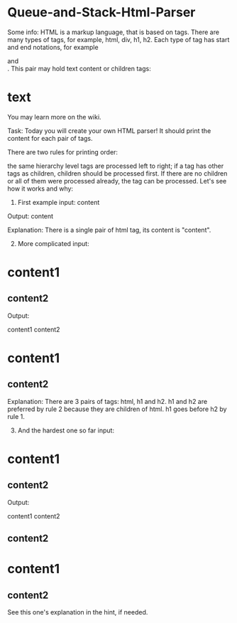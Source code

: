 # Queue-and-Stack-Html-Parser

Some info: HTML is a markup language, that is based on tags. There are many types of tags, for example, html, div, h1, h2.
Each type of tag has start <tagName> and end </tagName>notations, for example <div> and </div>.
This pair may hold text content or children tags:

<div>
  <h1>text</h1>
</div>
You may learn more on the wiki.

Task: Today you will create your own HTML parser! It should print the content for each pair of tags.

There are two rules for printing order:

the same hierarchy level tags are processed left to right;
if a tag has other tags as children, children should be processed first. If there are no children or all of them were processed already, the tag can be processed.
Let's see how it works and why:

1. First example input: <html>content</html>

Output: content

Explanation: There is a single pair of html tag, its content is "content".

2. More complicated input:

<html>
  <h1>content1</h1>
  <h2>content2</h2>
</html>
Output:

content1
content2
<h1>content1</h1><h2>content2</h2>

Explanation: There are 3 pairs of tags: html, h1 and h2. h1 and h2 are preferred by rule 2 because they are children of html.
h1 goes before h2 by rule 1.

3. And the hardest one so far input:

<html>
  <h1>content1</h1>
  <div>
    <h2>content2</h2>
  </div>
</html>
Output:

content1
content2
<h2>content2</h2>
<h1>content1</h1><div><h2>content2</h2></div>

See this one's explanation in the hint, if needed.
